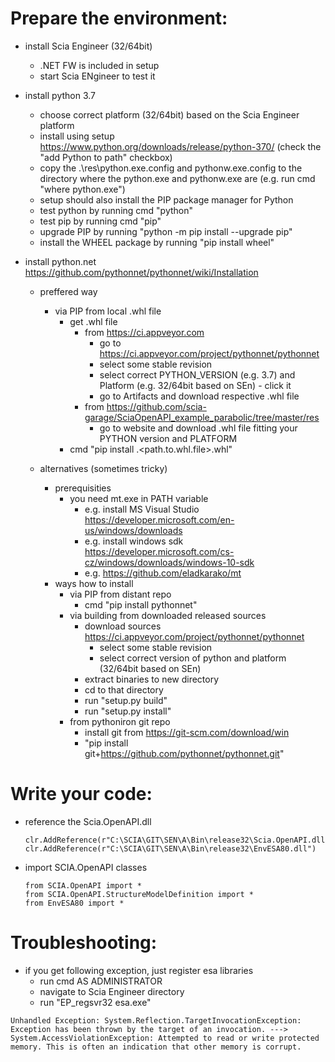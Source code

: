 # Prepare the environment:
* install Scia Engineer (32/64bit)
	* .NET FW is included in setup
	* start Scia ENgineer to test it
* install python 3.7 
	* choose correct platform (32/64bit) based on the Scia Engineer platform
	* install using setup https://www.python.org/downloads/release/python-370/ (check the "add Python to path" checkbox)
	* copy the .\res\python.exe.config and pythonw.exe.config to the directory where the python.exe and pythonw.exe are (e.g. run cmd "where python.exe")
	* setup should also install the PIP package manager for Python
	* test python by running cmd "python"
	* test pip by running cmd "pip"
	* upgrade PIP by running "python -m pip install --upgrade pip"
	* install the WHEEL package by running "pip install wheel"

* install python.net https://github.com/pythonnet/pythonnet/wiki/Installation
	* preffered way
		* via PIP from local .whl file 
			* get .whl file
				* from https://ci.appveyor.com
					* go to https://ci.appveyor.com/project/pythonnet/pythonnet 
					* select some stable revision
					* select correct PYTHON_VERSION (e.g. 3.7) and Platform (e.g. 32/64bit based on SEn) - click it
					* go to Artifacts and download respective .whl file					
				* from https://github.com/scia-garage/SciaOpenAPI_example_parabolic/tree/master/res
					* go to website and download .whl file fitting your PYTHON version and PLATFORM
			* cmd "pip install .\<path.to.whl.file>.whl"
			
	* alternatives (sometimes tricky)
		* prerequisities
			* you need mt.exe in PATH variable
				* e.g. install MS Visual Studio https://developer.microsoft.com/en-us/windows/downloads
				* e.g. install windows sdk https://developer.microsoft.com/cs-cz/windows/downloads/windows-10-sdk
				* e.g. https://github.com/eladkarako/mt
		* ways how to install
			* via PIP from distant repo
				* cmd "pip install pythonnet"
			* via building from downloaded released sources
				* download sources https://ci.appveyor.com/project/pythonnet/pythonnet
					* select some stable revision
					* select correct version of python and platform (32/64bit based on SEn)
				* extract binaries to new directory
				* cd to that directory
				* run "setup.py build"
				* run "setup.py install"
			* from pythoniron git repo
				* install git from https://git-scm.com/download/win
				* "pip install git+https://github.com/pythonnet/pythonnet.git"

# Write your code:
* reference the Scia.OpenAPI.dll
	```
	clr.AddReference(r"C:\SCIA\GIT\SEN\A\Bin\release32\Scia.OpenAPI.dll")
	clr.AddReference(r"C:\SCIA\GIT\SEN\A\Bin\release32\EnvESA80.dll")
	```
* import SCIA.OpenAPI classes
	```
	from SCIA.OpenAPI import *
	from SCIA.OpenAPI.StructureModelDefinition import *
	from EnvESA80 import *
	```
# Troubleshooting:
* if you get following exception, just register esa libraries
	* run cmd AS ADMINISTRATOR
	* navigate to Scia Engineer directory
	* run "EP_regsvr32 esa.exe"
```
Unhandled Exception: System.Reflection.TargetInvocationException: Exception has been thrown by the target of an invocation. ---> System.AccessViolationException: Attempted to read or write protected memory. This is often an indication that other memory is corrupt.
```
